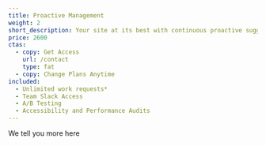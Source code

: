 ```yaml
---
title: Proactive Management
weight: 2
short_description: Your site at its best with continuous proactive suggestions for enhancements
price: 2600
ctas:
  - copy: Get Access
    url: /contact
    type: fat
  - copy: Change Plans Anytime
included:
  - Unlimited work requests*
  - Team Slack Access
  - A/B Testing
  - Accessibility and Performance Audits
---
```


We tell you more here